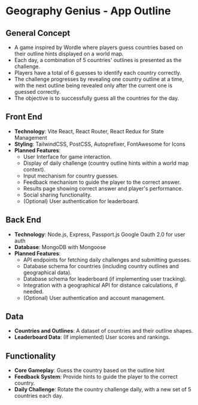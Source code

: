 # Geography Genius - App Outline

## General Concept

- A game inspired by Wordle where players guess countries based on their outline hints displayed on a world map.
- Each day, a combination of 5 countries' outlines is presented as the challenge.
- Players have a total of 6 guesses to identify each country correctly.
- The challenge progresses by revealing one country outline at a time, with the next outline being revealed only after the current one is guessed correctly.
- The objective is to successfully guess all the countries for the day.

## Front End

- **Technology**: Vite React, React Router, React Redux for State Management
- **Styling**: TailwindCSS, PostCSS, Autoprefixer, FontAwesome for Icons
- **Planned Features**:
  - User Interface for game interaction.
  - Display of daily challenge (country outline hints within a world map context).
  - Input mechanism for country guesses.
  - Feedback mechanism to guide the player to the correct answer.
  - Results page showing correct answer and player's performance.
  - Social sharing functionality.
  - (Optional) User authentication for leaderboard.

## Back End

- **Technology**: Node.js, Express, Passport.js Google Oauth 2.0 for user auth
- **Database**: MongoDB with Mongoose
- **Planned Features**:
  - API endpoints for fetching daily challenges and submitting guesses.
  - Database schema for countries (including country outlines and geographical data).
  - Database schema for leaderboard (if implementing user tracking).
  - Integration with a geographical API for distance calculations, if needed.
  - (Optional) User authentication and account management.

## Data

- **Countries and Outlines**: A dataset of countries and their outline shapes.
- **Leaderboard Data**: (If implemented) User scores and rankings.

## Functionality

- **Core Gameplay**: Guess the country based on the outline hint
- **Feedback System**: Provide hints to guide the player to the correct country.
- **Daily Challenge**: Rotate the country challenge daily, with a new set of 5 countries each day.
